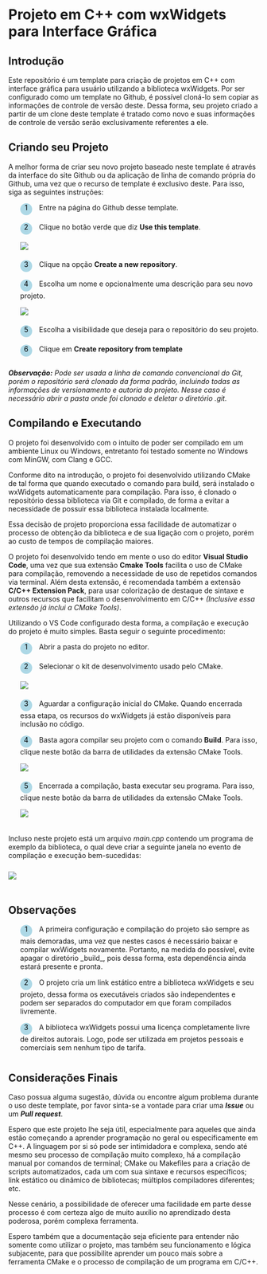 # Projeto em C++ com wxWidgets para Interface Gráfica

## Introdução

Este repositório é um template para criação de projetos em C++ com interface gráfica para usuário utilizando a biblioteca wxWidgets. Por ser configurado como um template no Github, é possível cloná-lo sem copiar as informações de controle de versão deste. Dessa forma, seu projeto criado a partir de um clone deste template é tratado como novo e suas informações de controle de versão serão exclusivamente referentes a ele.

## Criando seu Projeto

A melhor forma de criar seu novo projeto baseado neste template é através da interface do site Github ou da aplicação de linha de comando própria do Github, uma vez que o recurso de template é exclusivo deste. Para isso, siga as seguintes instruções: 
<style>
    ol {
        list-style: none;
        counter-reset: item;
    }

    li {
        counter-increment: item;
        margin-bottom: 5px;
    }

    li:before {
        margin-right: 10px;
        content: counter(item);
        background: lightblue;
        border-radius: 100%;
        color: black;
        width: 24px;
        height: 24px;
        text-align: center;
        display: inline-block;
    }

    li:after {
        content: " ";
        display: block;
        height: 10px
    }
</style>
<ol>
    <li>
        Entre na página do Github desse template.
        </li>
    <li>
        Clique no botão verde que diz <strong>Use this template</strong>.
    </li>
    <img src=https://imgur.com/T2eswUz.png style="margin: 0px 0px 20px"></img>
    <li>
        Clique na opção <strong>Create a new repository</strong>.
    </li>
    <li>
        Escolha um nome e opcionalmente uma descrição para seu novo projeto.
    </li>
    <img src=https://imgur.com/dbtpLTF.png style="margin: 0px 0px 20px"></img>
    <li>
        Escolha a visibilidade que deseja para o repositório do seu projeto.
    </li>
    <li>
        Clique em <strong>Create repository from template</strong>
    </li>
</ol>

_**Observação:** Pode ser usada a linha de comando convencional do Git, porém o repositório será clonado da forma padrão, incluindo todas as informações de versionamento e autoria do projeto. Nesse caso é necessário abrir a pasta onde foi clonado e deletar o diretório _.git_._

## Compilando e Executando

O projeto foi desenvolvido com o intuito de poder ser compilado em um ambiente Linux ou Windows, entretanto foi testado somente no Windows com MinGW, com Clang e GCC.

Conforme dito na introdução, o projeto foi desenvolvido utilizando CMake de tal forma que quando executado o comando para build, será instalado o wxWidgets automaticamente para compilação. Para isso, é clonado o repositório dessa biblioteca via Git e compilado, de forma a evitar a necessidade de possuir essa biblioteca instalada localmente. 

Essa decisão de projeto proporciona essa facilidade de automatizar o processo de obtenção da biblioteca e de sua ligação com o projeto, porém ao custo de tempos de compilação maiores.

O projeto foi desenvolvido tendo em mente o uso do editor **Visual Studio Code**, uma vez que sua extensão **Cmake Tools** facilita o uso de CMake para compilação, removendo a necessidade de uso de repetidos comandos via terminal. Além desta extensão, é recomendada também a extensão **C/C++ Extension Pack**, para usar colorização de destaque de sintaxe e outros recursos que facilitam o desenvolvimento em C/C++ _(Inclusive essa extensão já inclui a CMake Tools)_.

Utilizando o VS Code configurado desta forma, a compilação e execução do projeto é muito simples. Basta seguir o seguinte procedimento:
<ol>
    <li>
        Abrir a pasta do projeto no editor.
    </li>
    <li>
        Selecionar o kit de desenvolvimento usado pelo CMake.
    </li>
    <img src="https://imgur.com/f7UuZnn.png" style="margin: 0px 0px 20px"></img>
    <li>
        Aguardar a configuração inicial do CMake. Quando encerrada essa etapa, os recursos do wxWidgets já estão disponíveis para inclusão no código.
    </li>
    <li>
        Basta agora compilar seu projeto com o comando <strong>Build</strong>. Para isso, clique neste botão da barra de utilidades da extensão CMake Tools.
    </li>
    <img src="https://imgur.com/8pqi8D7.png" style="margin: 0px 0px 20px"></img>
    <li>
        Encerrada a compilação, basta executar seu programa. Para isso, clique neste botão da barra de utilidades da extensão CMake Tools.
    </li>
    <img src="https://imgur.com/c3KchnQ.png" style="margin: 0px 0px 20px"></img>
</ol>

Incluso neste projeto está um arquivo _main.cpp_ contendo um programa de exemplo da biblioteca, o qual deve criar a seguinte janela no evento de compilação e execução bem-sucedidas:

<img src="https://imgur.com/JkwFMVF.png" style="margin: 10px 0px 20px"></img>

## Observações

<ol>
    <li>
        A primeira configuração e compilação do projeto são sempre as mais demoradas, uma vez que nestes casos é necessário baixar e compilar wxWidgets novamente. Portanto, na medida do possível, evite apagar o diretório _build_, pois dessa forma, esta dependência ainda estará presente e pronta.
    </li>
    <li>
        O projeto cria um link estático entre a biblioteca wxWidgets e seu projeto, dessa forma os executáveis criados são independentes e podem ser separados do computador em que foram compilados livremente.
    </li>
    <li>
        A biblioteca wxWidgets possui uma licença completamente livre de direitos autorais. Logo, pode ser utilizada em projetos pessoais e comerciais sem nenhum tipo de tarifa.
    </li>
</ol>

## Considerações Finais

Caso possua alguma sugestão, dúvida ou encontre algum problema durante o uso deste template, por favor sinta-se a vontade para criar uma _**Issue**_ ou um _**Pull request**_.

Espero que este projeto lhe seja útil, especialmente para aqueles que ainda estão começando a aprender programação no geral ou especificamente em C++. A linguagem por si só pode ser intimidadora e complexa, sendo até mesmo seu processo de compilação muito complexo, há a compilação manual por comandos de terminal; CMake ou Makefiles para a criação de scripts automatizados, cada um com sua sintaxe e recursos específicos; link estático ou dinâmico de bibliotecas; múltiplos compiladores diferentes; etc.

Nesse cenário, a possibilidade de oferecer uma facilidade em parte desse processo é com certeza algo de muito auxílio no aprendizado desta poderosa, porém complexa ferramenta. 

Espero também que a documentação seja eficiente para entender não somente como utilizar o projeto, mas também seu funcionamento e lógica subjacente, para que possibilite aprender um pouco mais sobre a ferramenta CMake e o processo de compilação de um programa em C/C++.
